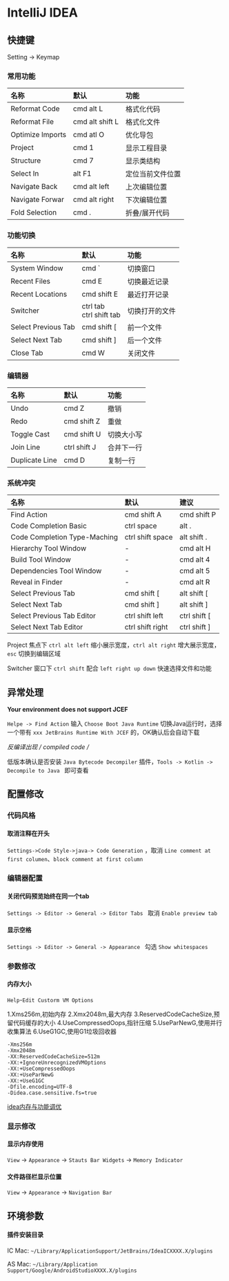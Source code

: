 # IntelliJ IDEA



## 快捷键

Setting -> Keymap 

### 常用功能

| 名称             | 默认            | 功能             |
| :--------------- | :-------------- | :--------------- |
| Reformat Code    | cmd alt L       | 格式化代码       |
| Reformat File    | cmd alt shift L | 格式化文件       |
| Optimize Imports | cmd atl O       | 优化导包         |
| Project          | cmd 1           | 显示工程目录     |
| Structure        | cmd 7           | 显示类结构       |
| Select In        | alt F1          | 定位当前文件位置 |
| Navigate Back    | cmd alt left    | 上次编辑位置     |
| Navigate Forwar  | cmd alt right   | 下次编辑位置     |
| Fold Selection   | cmd .           | 折叠/展开代码    |

### 功能切换

| 名称                | 默认                         | 功能           |
| :------------------ | :--------------------------- | :------------- |
| System Window       | cmd `                        | 切换窗口       |
| Recent Files        | cmd E                        | 切换最近记录   |
| Recent Locations    | cmd shift E                  | 最近打开记录   |
| Switcher            | ctrl tab <br/>ctrl shift tab | 切换打开的文件 |
| Select Previous Tab | cmd shift [                  | 前一个文件     |
| Select Next Tab     | cmd shift ]                  | 后一个文件     |
| Close Tab           | cmd W                        | 关闭文件       |

### 编辑器

| 名称           | 默认         | 功能       |
| :------------- | :----------- | :--------- |
| Undo           | cmd Z        | 撤销       |
| Redo           | cmd shift Z  | 重做       |
| Toggle Cast    | cmd shift U  | 切换大小写 |
| Join Line      | ctrl shift J | 合并下一行 |
| Duplicate Line | cmd D        | 复制一行   |

### 系统冲突

| 名称                         | 默认             | 建议         |
| :--------------------------- | :--------------- | :----------- |
| Find Action                  | cmd shift A      | cmd shift P  |
| Code Completion Basic        | ctrl space       | alt .        |
| Code Completion Type-Maching | ctrl shift space | alt shift .  |
| Hierarchy Tool Window        | -                | cmd alt H    |
| Build Tool Window            | -                | cmd alt 4    |
| Dependencies Tool Window     | -                | cmd alt 5    |
| Reveal in Finder             | -                | cmd alt R    |
| Select Previous Tab          | cmd shift [      | alt shift [  |
| Select Next Tab              | cmd shift ]      | alt shift ]  |
| Select Previous Tab Editor   | ctrl shift left  | ctrl shift [ |
| Select Next Tab Editor       | ctrl shift right | ctrl shift ] |

Project 焦点下 `ctrl alt left` 缩小展示宽度，`ctrl alt right` 增大展示宽度，`esc` 切换到编辑区域

Switcher 窗口下 `ctrl shift`  配合 `left right up down` 快速选择文件和功能

## 异常处理

**Your environment does not support JCEF**  

`Helpe -> Find Action` 输入 `Choose Boot Java Runtime` 切换Java运行时，选择一个带有 `xxx JetBrains Runtime With JCEF` 的，OK确认后会自动下载  

**反编译出现 /* compiled code */**

低版本确认是否安装 `Java Bytecode Decompiler` 插件，`Tools -> Kotlin -> Decompile to Java ` 即可查看  

## 配置修改

### 代码风格

#### 取消注释在开头

`Settings->Code Style->java-> Code Generation` ，取消 `Line comment at first columen`、`block comment at first column`

### 编辑器配置

#### 关闭代码预览始终在同一个tab

`Settings -> Editor -> General -> Editor Tabs ` 取消 `Enable preview tab`

#### 显示空格

`Settings -> Editor -> General -> Appearance ` 勾选 `Show whitespaces`

### 参数修改

#### 内存大小

`Help`-`Edit Custorm VM Options`

 1.Xms256m,初始内存
 2.Xmx2048m,最大内存
 3.ReservedCodeCacheSize,预留代码缓存的大小
 4.UseCompressedOops,指针压缩
 5.UseParNewG,使用并行收集算法
 6.UseG1GC,使用G1垃圾回收器

```properties
-Xms256m
-Xmx2048m
-XX:ReservedCodeCacheSize=512m
-XX:+IgnoreUnrecognizedVMOptions
-XX:+UseCompressedOops
-XX:+UseParNewG
-XX:+UseG1GC
-Dfile.encoding=UTF-8
-Didea.case.sensitive.fs=true
```

[idea内存与功能调优](https://blog.csdn.net/qq877507054/article/details/118116902)


### 显示修改

#### 显示内存使用

`View` -> `Appearance` -> `Stauts Bar Widgets` -> `Memory Indicator`

#### 文件路径栏显示位置

`View` -> `Appearance` -> `Navigation Bar`

## 环境参数

#### 插件安装目录

IC Mac: `~/Library/ApplicationSupport/JetBrains/IdeaICXXXX.X/plugins`

AS Mac: `~/Library/Application Support/Google/AndroidStudioXXXX.X/plugins`
